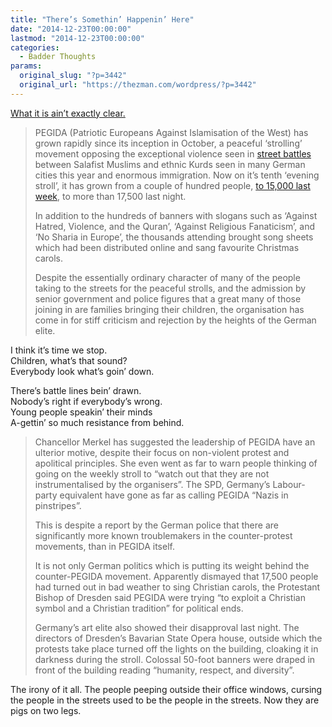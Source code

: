 ```yaml
---
title: "There’s Somethin’ Happenin’ Here"
date: "2014-12-23T00:00:00"
lastmod: "2014-12-23T00:00:00"
categories:
  - Badder Thoughts
params:
  original_slug: "?p=3442"
  original_url: "https://thezman.com/wordpress/?p=3442"
---
```


<a
href="http://www.breitbart.com/london/2014/12/23/17500-germans-gather-to-sing-christmas-carols-against-islamisation/"
rel="noopener" target="_blank">What it is ain’t exactly clear.</a>

> PEGIDA (Patriotic Europeans Against Islamisation of the West) has
> grown rapidly since its inception in October, a peaceful ‘strolling’
> movement opposing the exceptional violence seen in [street
> battles](http://www.breitbart.com/london/2014/10/10/1300-police-in-hamburg-for-isis/)
> between Salafist Muslims and ethnic Kurds seen in many German cities
> this year and enormous immigration. Now on it’s tenth ‘evening
> stroll’, it has grown from a couple of hundred people, [to 15,000 last
> week](http://www.breitbart.com/london/2014/12/17/pegida-15000-march-dresden-carols-next/),
> to more than 17,500 last night.
>
> In addition to the hundreds of banners with slogans such as ‘Against
> Hatred, Violence, and the Quran’, ‘Against Religious Fanaticism’, and
> ‘No Sharia in Europe’, the thousands attending brought song sheets
> which had been distributed online and sang favourite Christmas carols.
>
> Despite the essentially ordinary character of many of the people
> taking to the streets for the peaceful strolls, and the admission by
> senior government and police figures that a great many of those
> joining in are families bringing their children, the organisation has
> come in for stiff criticism and rejection by the heights of the German
> elite.

I think it’s time we stop.  
Children, what’s that sound?  
Everybody look what’s goin’ down.

There’s battle lines bein’ drawn.  
Nobody’s right if everybody’s wrong.  
Young people speakin’ their minds  
A-gettin’ so much resistance from behind.

> Chancellor Merkel has suggested the leadership of PEGIDA have an
> ulterior motive, despite their focus on non-violent protest and
> apolitical principles. She even went as far to warn people thinking of
> going on the weekly stroll to “watch out that they are not
> instrumentalised by the organisers”. The SPD, Germany’s Labour-party
> equivalent have gone as far as calling PEGIDA “Nazis in pinstripes”.
>
> This is despite a report by the German police that there are
> significantly more known troublemakers in the counter-protest
> movements, than in PEGIDA itself.
>
> It is not only German politics which is putting its weight behind the
> counter-PEGIDA movement. Apparently dismayed that 17,500 people had
> turned out in bad weather to sing Christian carols, the Protestant
> Bishop of Dresden said PEGIDA were trying “to exploit a Christian
> symbol and a Christian tradition” for political ends.
>
> Germany’s art elite also showed their disapproval last night. The
> directors of Dresden’s Bavarian State Opera house, outside which the
> protests take place turned off the lights on the building, cloaking it
> in darkness during the stroll. Colossal 50-foot banners were draped in
> front of the building reading “humanity, respect, and diversity”.

The irony of it all. The people peeping outside their office windows,
cursing the people in the streets used to be the people in the streets.
Now they are pigs on two legs.

